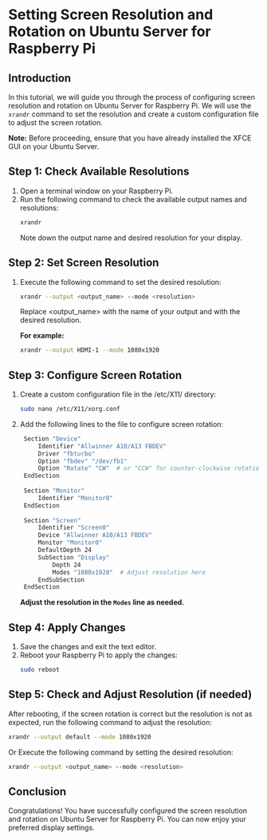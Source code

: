# Setting Screen Resolution and Rotation on Ubuntu Server for Raspberry Pi

## Introduction
In this tutorial, we will guide you through the process of configuring screen resolution and rotation on Ubuntu Server for Raspberry Pi. We will use the `xrandr` command to set the resolution and create a custom configuration file to adjust the screen rotation.

**Note:** Before proceeding, ensure that you have already installed the XFCE GUI on your Ubuntu Server.

## Step 1: Check Available Resolutions
1. Open a terminal window on your Raspberry Pi.
2. Run the following command to check the available output names and resolutions:
   ```bash
   xrandr
   ```
   Note down the output name and desired resolution for your display.
   
## Step 2: Set Screen Resolution
1. Execute the following command to set the desired resolution:
   ```bash
   xrandr --output <output_name> --mode <resolution>
   ```
   Replace <output_name> with the name of your output and <resolution> with the desired resolution.
   
   **For example:**
   ```bash
   xrandr --output HDMI-1 --mode 1080x1920
   ```
## Step 3: Configure Screen Rotation
1. Create a custom configuration file in the /etc/X11/ directory:
    ```bash
    sudo nano /etc/X11/xorg.conf
    ```
2. Add the following lines to the file to configure screen rotation:
   ```bash
    Section "Device"
        Identifier "Allwinner A10/A13 FBDEV"
        Driver "fbturbo"
        Option "fbdev" "/dev/fb1"
        Option "Rotate" "CW"  # or "CCW" for counter-clockwise rotation
    EndSection
    
    Section "Monitor"
        Identifier "Monitor0"
    EndSection
    
    Section "Screen"
        Identifier "Screen0"
        Device "Allwinner A10/A13 FBDEV"
        Monitor "Monitor0"
        DefaultDepth 24
        SubSection "Display"
            Depth 24
            Modes "1080x1920"  # Adjust resolution here
        EndSubSection
    EndSection

    ```
   **Adjust the resolution in the `Modes` line as needed.**

## Step 4: Apply Changes
1. Save the changes and exit the text editor.
2. Reboot your Raspberry Pi to apply the changes:
   ```bash
   sudo reboot
   ```
   
## Step 5: Check and Adjust Resolution (if needed)
After rebooting, if the screen rotation is correct but the resolution is not as expected, run the following command to adjust the resolution:

  ```bash
  xrandr --output default --mode 1080x1920
  ```

  Or Execute the following command by setting the desired resolution:
  
   ```bash
   xrandr --output <output_name> --mode <resolution>
   ```


## Conclusion
Congratulations! You have successfully configured the screen resolution and rotation on Ubuntu Server for Raspberry Pi. You can now enjoy your preferred display settings.

   

   
